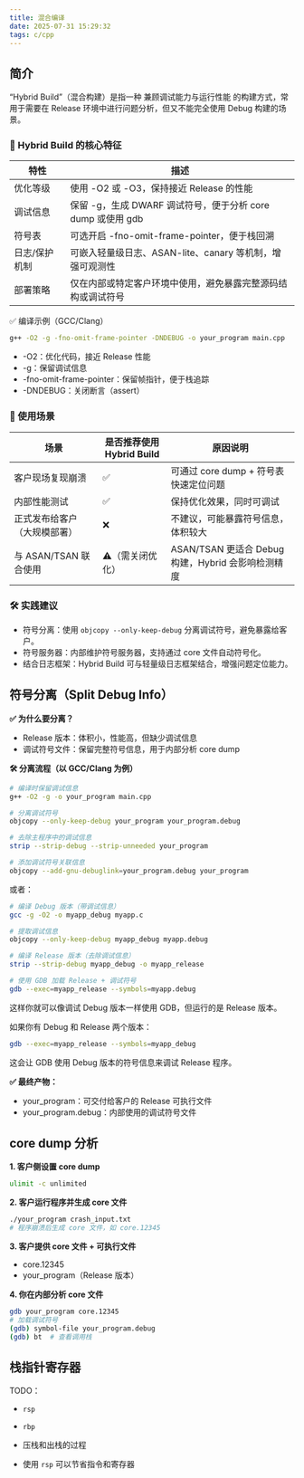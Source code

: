 ```yaml
---
title: 混合编译
date: 2025-07-31 15:29:32
tags: c/cpp
---
```


## 简介

“Hybrid Build”（混合构建）是指一种 兼顾调试能力与运行性能 的构建方式，常用于需要在 Release 环境中进行问题分析，但又不能完全使用 Debug 构建的场景。

### 🧩 Hybrid Build 的核心特征

| 特性          | 描述                                                         |
|---------------|--------------------------------------------------------------|
| 优化等级      | 使用 -O2 或 -O3，保持接近 Release 的性能                     |
| 调试信息      | 保留 -g，生成 DWARF 调试符号，便于分析 core dump 或使用 gdb  |
| 符号表        | 可选开启 -fno-omit-frame-pointer，便于栈回溯                 |
| 日志/保护机制 | 可嵌入轻量级日志、ASAN-lite、canary 等机制，增强可观测性     |
| 部署策略      | 仅在内部或特定客户环境中使用，避免暴露完整源码结构或调试符号 |

✅ 编译示例（GCC/Clang）

```bash
g++ -O2 -g -fno-omit-frame-pointer -DNDEBUG -o your_program main.cpp
```

- -O2：优化代码，接近 Release 性能
- -g：保留调试信息
- -fno-omit-frame-pointer：保留帧指针，便于栈追踪
- -DNDEBUG：关闭断言（assert）

### 🎯 使用场景

| 场景                         | 是否推荐使用 Hybrid Build | 原因说明                                           |
|------------------------------|---------------------------|----------------------------------------------------|
| 客户现场复现崩溃             | ✅                         | 可通过 core dump + 符号表快速定位问题              |
| 内部性能测试                 | ✅                         | 保持优化效果，同时可调试                           |
| 正式发布给客户（大规模部署） | ❌                         | 不建议，可能暴露符号信息，体积较大                 |
| 与 ASAN/TSAN 联合使用        | ⚠️（需关闭优化）           | ASAN/TSAN 更适合 Debug 构建，Hybrid 会影响检测精度 |


### 🛠️ 实践建议

- 符号分离：使用 `objcopy --only-keep-debug` 分离调试符号，避免暴露给客户。
- 符号服务器：内部维护符号服务器，支持通过 core 文件自动符号化。
- 结合日志框架：Hybrid Build 可与轻量级日志框架结合，增强问题定位能力。


## 符号分离（Split Debug Info）

**✅ 为什么要分离？**
- Release 版本：体积小，性能高，但缺少调试信息
- 调试符号文件：保留完整符号信息，用于内部分析 core dump

**🛠️ 分离流程（以 GCC/Clang 为例）**

```bash
# 编译时保留调试信息
g++ -O2 -g -o your_program main.cpp

# 分离调试符号
objcopy --only-keep-debug your_program your_program.debug

# 去除主程序中的调试信息
strip --strip-debug --strip-unneeded your_program

# 添加调试符号关联信息
objcopy --add-gnu-debuglink=your_program.debug your_program
```

或者：

```bash
# 编译 Debug 版本（带调试信息）
gcc -g -O2 -o myapp_debug myapp.c

# 提取调试信息
objcopy --only-keep-debug myapp_debug myapp.debug

# 编译 Release 版本（去除调试信息）
strip --strip-debug myapp_debug -o myapp_release

# 使用 GDB 加载 Release + 调试符号
gdb --exec=myapp_release --symbols=myapp.debug
```

这样你就可以像调试 Debug 版本一样使用 GDB，但运行的是 Release 版本。


如果你有 Debug 和 Release 两个版本：

```bash
gdb --exec=myapp_release --symbols=myapp_debug
```

这会让 GDB 使用 Debug 版本的符号信息来调试 Release 程序。

**✅ 最终产物：**

- your_program：可交付给客户的 Release 可执行文件
- your_program.debug：内部使用的调试符号文件


## core dump 分析

**1. 客户侧设置 core dump**

```bash
ulimit -c unlimited
```

**2. 客户运行程序并生成 core 文件**

```bash
./your_program crash_input.txt
# 程序崩溃后生成 core 文件，如 core.12345
```

**3. 客户提供 core 文件 + 可执行文件**

   - core.12345
   - your_program（Release 版本）

**4. 你在内部分析 core 文件**

```bash
gdb your_program core.12345
# 加载调试符号
(gdb) symbol-file your_program.debug
(gdb) bt  # 查看调用栈
```

## 栈指针寄存器

TODO：

- `rsp`
- `rbp`

- 压栈和出栈的过程
- 使用 `rsp` 可以节省指令和寄存器

